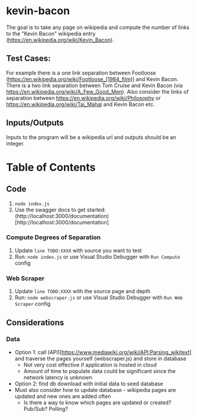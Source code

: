 # kevin-bacon
The goal is to take any page on wikipedia and compute the number of links to the "Kevin Bacon" wikipedia entry (https://en.wikipedia.org/wiki/Kevin_Bacon).


## Test Cases:
For example there is a one link separation between Footloose (https://en.wikipedia.org/wiki/Footloose_(1984_film)) and Kevin Bacon.
There is a two link separation between Tom Cruise and Kevin Bacon (via https://en.wikipedia.org/wiki/A_Few_Good_Men).
Also consider the links of separation between https://en.wikipedia.org/wiki/Philosophy or https://en.wikipedia.org/wiki/Taj_Mahal and Kevin Bacon etc.

## Inputs/Outputs
Inputs to the program will be a wikipedia url and outputs should be an integer.

# Table of Contents

## Code
1. `node index.js`
2. Use the swagger docs to get started: (http://localhost:3000/documentation)[http://localhost:3000/documentation]

### Compute Degrees of Separation
1. Update `line TODO:XXXX` with source you want to test
2. Run: `node index.js` or use Visual Studio Debugger with `Run Compute` config

### Web Scraper
1. Update `line TODO:XXXX` with the source page and depth
2. Run: `node webscraper.js` or use Visual Studio Debugger with `Run Web Scraper` config


## Considerations

### Data
- Option 1: call (API)[https://www.mediawiki.org/wiki/API:Parsing_wikitext] and traverse the pages yourself (webscraper.js) and store in database
    - Not very cost effective if application is hosted in cloud
    - Amount of time to populate data could be significant since the network latency is unknown
- Option 2: find db download with initial data to seed  database
- Must also consider how to update database - wikipedia pages are updated and new ones are added often
    - Is there a way to know which pages are updated or created? Pub/Sub? Polling?
